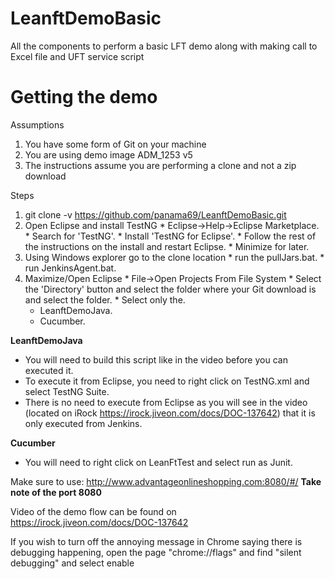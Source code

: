 # LeanftDemoBasic
All the components to perform a basic LFT demo along with making call to Excel file and UFT service script

# Getting the demo
Assumptions
  1. You have some form of Git on your machine
  2. You are using demo image ADM_1253 v5
  3. The instructions assume you are performing a clone and not a zip download

Steps
  1. git clone -v https://github.com/panama69/LeanftDemoBasic.git
  2. Open Eclipse and install TestNG
    * Eclipse->Help->Eclipse Marketplace.
    * Search for 'TestNG'.
    * Install 'TestNG for Eclipse'.
    * Follow the rest of the instructions on the install and restart Eclipse.
    * Minimize for later.
  3. Using Windows explorer go to the clone location
    * run the pullJars.bat.
    * run JenkinsAgent.bat.
  4. Maximize/Open Eclipse
    * File->Open Projects From File System
    * Select the 'Directory' button and select the folder where your Git download is and select the folder.
    * Select only the.
      * LeanftDemoJava.
      * Cucumber.

**LeanftDemoJava**
  * You will need to build this script like in the video before you can executed it.
  * To execute it from Eclipse, you need to right click on TestNG.xml and select TestNG Suite.
  * There is no need to execute from Eclipse as you will see in the video (located on iRock https://irock.jiveon.com/docs/DOC-137642) that it is only executed from Jenkins.

**Cucumber**
  * You will need to right click on LeanFtTest and select run as Junit.

Make sure to use: http://www.advantageonlineshopping.com:8080/#/
  **Take note of the port 8080**

Video of the demo flow can be found on https://irock.jiveon.com/docs/DOC-137642

If you wish to turn off the annoying message in Chrome saying there is debugging happening, open the page "chrome://flags" and find "silent debugging" and select enable
